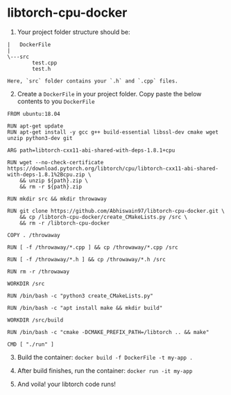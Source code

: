 # libtorch-cpu-docker

1. Your project folder structure should be:

  ```
  |   DockerFile
  |
  \---src
          test.cpp
          test.h
  ```
    Here, `src` folder contains your `.h` and `.cpp` files.

2. Create a `DockerFile` in your project folder. Copy paste the below contents to you `DockerFile`

  ```
  FROM ubuntu:18.04

  RUN apt-get update 
  RUN apt-get install -y gcc g++ build-essential libssl-dev cmake wget unzip python3-dev git

  ARG path=libtorch-cxx11-abi-shared-with-deps-1.8.1+cpu

  RUN wget --no-check-certificate https://download.pytorch.org/libtorch/cpu/libtorch-cxx11-abi-shared-with-deps-1.8.1%2Bcpu.zip \
      && unzip ${path}.zip \
      && rm -r ${path}.zip

  RUN mkdir src && mkdir throwaway

  RUN git clone https://github.com/Abhiswain97/libtorch-cpu-docker.git \
      && cp /libtorch-cpu-docker/create_CMakeLists.py /src \
      && rm -r /libtorch-cpu-docker

  COPY . /throwaway

  RUN [ -f /throwaway/*.cpp ] && cp /throwaway/*.cpp /src 

  RUN [ -f /throwaway/*.h ] && cp /throwaway/*.h /src 

  RUN rm -r /throwaway

  WORKDIR /src

  RUN /bin/bash -c "python3 create_CMakeLists.py"

  RUN /bin/bash -c "apt install make && mkdir build"

  WORKDIR /src/build

  RUN /bin/bash -c "cmake -DCMAKE_PREFIX_PATH=/libtorch .. && make"

  CMD [ "./run" ]

  ```
  
3. Build the container: `docker build -f DockerFile -t my-app .`

4. After build finishes, run the container: `docker run -it my-app`

5. And voila! your libtorch code runs! 
